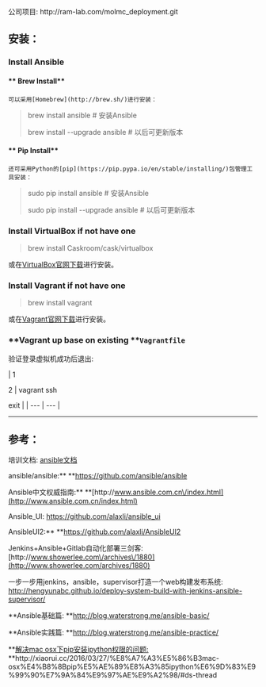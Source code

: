 公司项目: http:\/\/ram-lab.com\/molmc\_deployment.git

## 安装：

### **Install Ansible**

#### **    Brew Install**

```
可以采用[Homebrew](http://brew.sh/)进行安装：
```

> brew install ansible \# 安装Ansible
> 
> brew install --upgrade ansible \# 以后可更新版本

#### **    Pip Install**

```
还可采用Python的[pip](https://pip.pypa.io/en/stable/installing/)包管理工具安装：
```

> sudo pip install ansible \# 安装Ansible
> 
> sudo pip install --upgrade ansible \# 以后可更新版本

### **Install VirtualBox if not have one**

> brew install Caskroom\/cask\/virtualbox

或在[VirtualBox官网下载](https://www.virtualbox.org/wiki/Downloads)进行安装。

### **Install Vagrant if not have one**

> brew install vagrant

或在[Vagrant官网下载](https://www.vagrantup.com/downloads.html)进行安装。

### **Vagrant up base on existing **`Vagrantfile`

> 
>

验证登录虚拟机成功后退出:

\| 1

2 \| vagrant ssh

exit \|
\| --- \| --- \|

---

## 参考：

培训文档: [ansible文档](/assets/doc/ansible.html)

ansible\/ansible:** **[https:\/\/github.com\/ansible\/ansible](https://github.com/ansible/ansible)

Ansible中文权威指南:** **[http:\/\/www.ansible.com.cn\/index.html](http://www.ansible.com.cn/index.html)

Ansible\_UI: [https:\/\/github.com\/alaxli\/ansible\_ui](https://github.com/alaxli/ansible_ui)

AnsibleUI2:** **[https:\/\/github.com\/alaxli\/AnsibleUI2](https://github.com/alaxli/AnsibleUI2)

Jenkins+Ansible+Gitlab自动化部署三剑客: [http:\/\/www.showerlee.com\/archives\/1880](http://www.showerlee.com/archives/1880)

一步一步用jenkins，ansible，supervisor打造一个web构建发布系统: [http:\/\/hengyunabc.github.io\/deploy-system-build-with-jenkins-ansible-supervisor\/](http://hengyunabc.github.io/deploy-system-build-with-jenkins-ansible-supervisor/)

**Ansible基础篇: **[http:\/\/blog.waterstrong.me\/ansible-basic\/](http://blog.waterstrong.me/ansible-basic/)

**Ansible实践篇: **[http:\/\/blog.waterstrong.me\/ansible-practice\/](http://blog.waterstrong.me/ansible-practice/)

**[解决mac osx下pip安装ipython权限的问题: ](http://xiaorui.cc/2016/03/27/%e8%a7%a3%e5%86%b3mac-osx%e4%b8%8bpip%e5%ae%89%e8%a3%85ipython%e6%9d%83%e9%99%90%e7%9a%84%e9%97%ae%e9%a2%98/)**http:\/\/xiaorui.cc\/2016\/03\/27\/%E8%A7%A3%E5%86%B3mac-osx%E4%B8%8Bpip%E5%AE%89%E8%A3%85ipython%E6%9D%83%E9%99%90%E7%9A%84%E9%97%AE%E9%A2%98\/\#ds-thread

